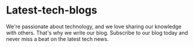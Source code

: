 # Latest-tech-blogs
We're passionate about technology, and we love sharing our knowledge with others. That's why we write our blog. Subscribe to our blog today and never miss a beat on the latest tech news.

